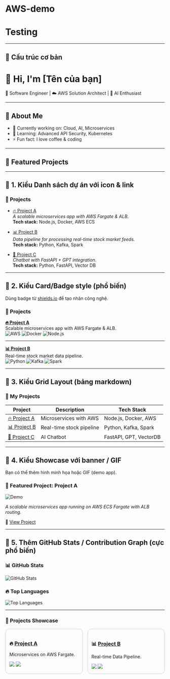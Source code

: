 # AWS-demo
# Testing
---

## 🔹 Cấu trúc cơ bản

# 👋 Hi, I'm [Tên của bạn]  
🚀 Software Engineer | ☁️ AWS Solution Architect | 🤖 AI Enthusiast  

---

## 🌟 About Me
- 🔭 Currently working on: Cloud, AI, Microservices  
- 🌱 Learning: Advanced API Security, Kubernetes  
- ⚡ Fun fact: I love coffee & coding  

---

## 📌 Featured Projects


---

## 🔹 1. Kiểu **Danh sách dự án với icon & link**

### 🚀 Projects
- [🔥 Project A](https://github.com/username/project-a)  
  _A scalable microservices app with AWS Fargate & ALB._  
  **Tech stack:** Node.js, Docker, AWS ECS  

- [📊 Project B](https://github.com/username/project-b)  
  _Data pipeline for processing real-time stock market feeds._  
  **Tech stack:** Python, Kafka, Spark  

- [🤖 Project C](https://github.com/username/project-c)  
  _Chatbot with FastAPI + GPT integration._  
  **Tech stack:** Python, FastAPI, Vector DB  


---

## 🔹 2. Kiểu **Card/Badge style (phổ biến)**

Dùng badge từ [shields.io](https://shields.io/) để tạo nhãn công nghệ.

### 🚀 Projects

**[🔥 Project A](https://github.com/username/project-a)**  
Scalable microservices app with AWS Fargate & ALB.  
![AWS](https://img.shields.io/badge/AWS-Cloud-orange) 
![Docker](https://img.shields.io/badge/Docker-Container-blue) 
![Node.js](https://img.shields.io/badge/Node.js-JS-green)

---

**[📊 Project B](https://github.com/username/project-b)**  
Real-time stock market data pipeline.  
![Python](https://img.shields.io/badge/Python-3.9-blue) 
![Kafka](https://img.shields.io/badge/Kafka-Streaming-black) 
![Spark](https://img.shields.io/badge/Spark-BigData-red)


---

## 🔹 3. Kiểu **Grid Layout (bảng markdown)**

### 📌 My Projects

| Project | Description | Tech Stack |
|---------|-------------|------------|
| [🔥 Project A](https://github.com/username/project-a) | Microservices with AWS | Node.js, Docker, AWS |
| [📊 Project B](https://github.com/username/project-b) | Real-time stock pipeline | Python, Kafka, Spark |
| [🤖 Project C](https://github.com/username/project-c) | AI Chatbot | FastAPI, GPT, VectorDB |


---

## 🔹 4. Kiểu **Showcase với banner / GIF**

Bạn có thể thêm hình minh họa hoặc GIF (demo app).

### 🚀 Featured Project: Project A

![Demo](https://raw.githubusercontent.com/username/project-a/main/demo.gif)

_A scalable microservices app running on AWS ECS Fargate with ALB routing._

🔗 [View Project](https://github.com/username/project-a)


---

## 🔹 5. Thêm **GitHub Stats / Contribution Graph** (cực phổ biến)


### 📊 GitHub Stats
![GitHub Stats](https://github-readme-stats.vercel.app/api?username=your-username&show_icons=true&theme=radical)

### 🔥 Top Languages
![Top Languages](https://github-readme-stats.vercel.app/api/top-langs/?username=your-username&layout=compact&theme=radical)

---

### 🌟 Projects Showcase

<div style="display: grid; grid-template-columns: repeat(2, 1fr); gap: 15px;">

<div style="border: 1px solid #ccc; border-radius: 12px; padding: 12px;">
  <h3>🔥 <a href="https://github.com/username/project-a">Project A</a></h3>
  <p>Microservices on AWS Fargate.</p>
  <img src="https://img.shields.io/badge/AWS-Cloud-orange"> 
  <img src="https://img.shields.io/badge/Docker-Container-blue"> 
</div>

<div style="border: 1px solid #ccc; border-radius: 12px; padding: 12px;">
  <h3>📊 <a href="https://github.com/username/project-b">Project B</a></h3>
  <p>Real-time Data Pipeline.</p>
  <img src="https://img.shields.io/badge/Python-3.9-blue"> 
  <img src="https://img.shields.io/badge/Kafka-Streaming-black"> 
</div>

</div>




